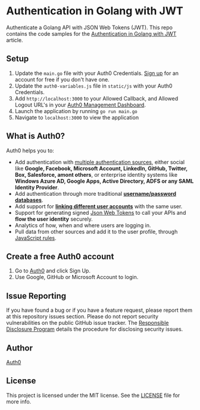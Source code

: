 # Authentication in Golang with JWT

Authenticate a Golang API with JSON Web Tokens (JWT). This repo contains the code samples for the [Authentication in Golang with JWT](https://auth0.com/blog/2016/04/13/authentication-in-golang/) article.

## Setup

1. Update the `main.go` file with your Auth0 Credentials. [Sign up](https://auth0.com) for an account for free if you don't have one.
2. Update the `auth0-variables.js` file in `static/js` with your Auth0 Credentials.
3. Add `http://localhost:3000` to your Allowed Callback, and Allowed Logout URL's in your [Auth0 Management Dashboard](https://manage.auth0.com).
4. Launch the application by running `go run main.go`
5. Navigate to `localhost:3000` to view the application

## What is Auth0?

Auth0 helps you to:

* Add authentication with [multiple authentication sources](https://docs.auth0.com/identityproviders), either social like **Google, Facebook, Microsoft Account, LinkedIn, GitHub, Twitter, Box, Salesforce, amont others**, or enterprise identity systems like **Windows Azure AD, Google Apps, Active Directory, ADFS or any SAML Identity Provider**.
* Add authentication through more traditional **[username/password databases](https://docs.auth0.com/mysql-connection-tutorial)**.
* Add support for **[linking different user accounts](https://docs.auth0.com/link-accounts)** with the same user.
* Support for generating signed [Json Web Tokens](https://docs.auth0.com/jwt) to call your APIs and **flow the user identity** securely.
* Analytics of how, when and where users are logging in.
* Pull data from other sources and add it to the user profile, through [JavaScript rules](https://docs.auth0.com/rules).

## Create a free Auth0 account

1. Go to [Auth0](https://auth0.com/signup) and click Sign Up.
2. Use Google, GitHub or Microsoft Account to login.

## Issue Reporting

If you have found a bug or if you have a feature request, please report them at this repository issues section. Please do not report security vulnerabilities on the public GitHub issue tracker. The [Responsible Disclosure Program](https://auth0.com/whitehat) details the procedure for disclosing security issues.

## Author

[Auth0](auth0.com)

## License

This project is licensed under the MIT license. See the [LICENSE](LICENSE) file for more info.
